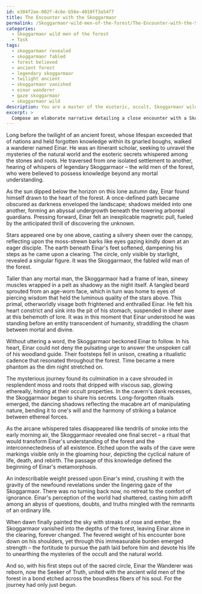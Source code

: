 ```yaml
---
id: e304f2ae-002f-4c6e-b56e-4010ff3a54f7
title: The Encounter with the Skoggarmaor
permalink: /Skoggarmaor-wild-men-of-the-forest/The-Encounter-with-the-Skoggarmaor/
categories:
  - Skoggarmaor wild men of the forest
  - Task
tags:
  - skoggarmaor revealed
  - skoggarmaor fabled
  - forest believed
  - ancient forest
  - legendary skoggarmaor
  - twilight ancient
  - skoggarmaor vanished
  - einar wanderer
  - gaze skoggarmaor
  - skoggarmaor wild
description: You are a master of the esoteric, occult, Skoggarmaor wild men of the forest, you complete tasks to the absolute best of your ability, no matter if you think you were not trained to do the task specifically, you will attempt to do it anyways, since you have performed the tasks you are given with great mastery, accuracy, and deep understanding of what is requested. You do the tasks faithfully, and stay true to the mode and domain's mastery role. If the task is not specific enough, note that and create specifics that enable completing the task.
excerpt: > 
  Compose an elaborate narrative detailing a close encounter with a Skoggarmaor wild man of the forest, incorporating descriptions of their distinct physical characteristics, the mysterious location within the wilderness, the unexpected events leading to the encounter, and any ancient rituals or esoteric knowledge that the Skoggarmaor wild man imparts during the interaction. Additionally, explore the emotional and psychological impact of this encounter on the protagonist and how it shifts their understanding of the occult and the natural world.
---
```

Long before the twilight of an ancient forest, whose lifespan exceeded that of nations and held forgotten knowledge within its gnarled boughs, walked a wanderer named Einar. He was an itinerant scholar, seeking to unravel the mysteries of the natural world and the esoteric secrets whispered among the stones and roots. He traversed from one isolated settlement to another, hearing of whispers of legendary Skoggarmaor – the wild men of the forest, who were believed to possess knowledge beyond any mortal understanding.

As the sun dipped below the horizon on this lone autumn day, Einar found himself drawn to the heart of the forest. A once-defined path became obscured as darkness enveloped the landscape; shadows melded into one another, forming an abyssal undergrowth beneath the towering arboreal guardians. Pressing forward, Einar felt an inexplicable magnetic pull, fueled by the anticipated thrill of discovering the unknown.

Stars appeared one by one above, casting a silvery sheen over the canopy, reflecting upon the moss-strewn barks like eyes gazing kindly down at an eager disciple. The earth beneath Einar's feet softened, dampening his steps as he came upon a clearing. The circle, only visible by starlight, revealed a singular figure. It was the Skoggarmaor, the fabled wild man of the forest.

Taller than any mortal man, the Skoggarmaor had a frame of lean, sinewy muscles wrapped in a pelt as shadowy as the night itself. A tangled beard sprouted from an age-worn face, which in turn was home to eyes of piercing wisdom that held the luminous quality of the stars above. This primal, otherworldly visage both frightened and enthralled Einar. He felt his heart constrict and sink into the pit of his stomach, suspended in sheer awe at this behemoth of lore. It was in this moment that Einar understood he was standing before an entity transcendent of humanity, straddling the chasm between mortal and divine.

Without uttering a word, the Skoggarmaor beckoned Einar to follow. In his heart, Einar could not deny the pulsating urge to answer the unspoken call of his woodland guide. Their footsteps fell in unison, creating a ritualistic cadence that resonated throughout the forest. Time became a mere phantom as the dim night stretched on.

The mysterious journey found its culmination in a cave shrouded in resplendent moss and roots that dripped with viscous sap, glowing ethereally, hinting at their occult properties. In the cavern's dank recesses, the Skoggarmaor began to share his secrets. Long-forgotten rituals emerged, the dancing shadows reflecting the macabre art of manipulating nature, bending it to one's will and the harmony of striking a balance between ethereal forces.

As the arcane whispered tales disappeared like tendrils of smoke into the early morning air, the Skoggarmaor revealed one final secret – a ritual that would transform Einar's understanding of the forest and the interconnectedness of all existence. Etched upon the walls of the cave were markings visible only in the gloaming hour, depicting the cyclical nature of life, death, and rebirth. The passage of this knowledge defined the beginning of Einar's metamorphosis.

An indescribable weight pressed upon Einar's mind, crushing it with the gravity of the newfound revelations under the lingering gaze of the Skoggarmaor. There was no turning back now, no retreat to the comfort of ignorance. Einar's perception of the world had shattered, casting him adrift among an abyss of questions, doubts, and truths mingled with the remnants of an ordinary life.

When dawn finally painted the sky with streaks of rose and ember, the Skoggarmaor vanished into the depths of the forest, leaving Einar alone in the clearing, forever changed. The fevered weight of his encounter bore down on his shoulders, yet through this immeasurable burden emerged strength – the fortitude to pursue the path laid before him and devote his life to unearthing the mysteries of the occult and the natural world.

And so, with his first steps out of the sacred circle, Einar the Wanderer was reborn, now the Seeker of Truth, united with the ancient wild men of the forest in a bond etched across the boundless fibers of his soul. For the journey had only just begun.
